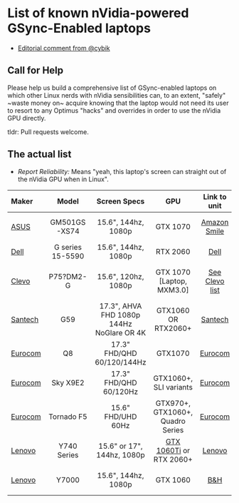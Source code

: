 List of known nVidia-powered GSync-Enabled laptops
==================================================

* [Editorial comment from @cybik](EDITORIAL.md)

Call for Help
-------------
Please help us build a comprehensive list of GSync-enabled laptops on which other Linux nerds with nVidia sensibilities can, to an extent, "safely" ~waste money on~ acquire knowing that the laptop would not need its user to resort to any Optimus "hacks" and overrides in order to use the nVidia GPU directly.

tldr: Pull requests welcome.

The actual list
---------------

* _Report Reliability:_ Means "yeah, this laptop's screen can straight out of the nVidia GPU when in Linux".

|Maker|Model|Screen Specs|GPU|Link to unit|Submitter|Report Reliability*|Price|More|
|:---|:---:|:---:|:---:|:---:|:---:|:---:|:---:|---:|
|[ASUS](OEM_ODM_Brands.md#asus)|GM501GS-XS74|15.6", 144hz, 1080p|GTX 1070|[Amazon Smile](https://smile.amazon.com/dp/B07BSKLV3K/)|Brainiarc7|Assumed as User-confirmed|1550 US$|[Setup gist](https://gist.github.com/Brainiarc7/c3fa09bc2ecb4153434cd98b6fb06238)|
|[Dell](OEM_ODM_Brands.md#dell)|G series 15-5590|15.6", 144hz, 1080p|RTX 2060|[Dell](https://www.dell.com/en-us/shop/gaming-and-games/dell-g5-15-gaming/spd/g-series-15-5590-laptop/gnvca5cr042es)|cybik|Unconfirmed|1500 US$||
|[Clevo](OEM_ODM_Brands.md#clevo)|P75?DM2-G|15.6", 120hz, 1080p|GTX 1070 [Laptop, MXM3.0]|[See Clevo list](clevo/MODELS.md#p75dm2-g)|Brainiarc7|Owned by reporter||No Optimus :D<br/>[More details](https://gist.github.com/Brainiarc7/6a1652d4da6a30ae3c525c7d063d1277)<br/>[Tuning](https://gist.github.com/Brainiarc7/ba998de74aec480c25dd16f064a6d413)|
|[Santech](OEM_ODM_Brands.md#santech)|G59|17.3", AHVA FHD 1080p 144Hz NoGlare OR 4K|GTX1060 OR RTX2060+|[Santech](https://www.santech.eu/notebook/g59-series)|ozone89|Unconfirmed|1569 €+||
|[Eurocom](OEM_ODM_Brands.md#eurocom)|Q8|17.3" FHD/QHD 60/120/144Hz|GTX1070|[Eurocom](https://eurocom.com/ec/configure(2,401,0)EurocomQ8)|ozone89|Unconfirmed|2759 CA$+|MS Hybrid Graphics (branded)|
|[Eurocom](OEM_ODM_Brands.md#eurocom)|Sky X9E2|17.3" FHD/QHD 60/120Hz|GTX1060+, SLI variants|[Eurocom](https://eurocom.com/ec/configure(2,385,0)SkyX9E2)|ozone89|Unconfirmed|2999 CA$+||
|[Eurocom](OEM_ODM_Brands.md#eurocom)|Tornado F5|15.6" FHD/UHD 60Hz|GTX970+, GTX1060+, Quadro Series|[Eurocom](https://eurocom.com/ec/configure(2,384,0)TornadoF5)|ozone89|Unconfirmed|1999 CA$+|Discrete GPU only|
|[Lenovo](OEM_ODM_Brands.md#lenovo)|Y740 Series|15.6" or 17", 144hz, 1080p|[GTX 1060Ti](https://www.lenovo.com/us/en/laptops/legion-laptops/legion-y-series/Lenovo-Legion-Y740-17/p/81UGCTO1WWENUS0/customize) or RTX 2060+|[Lenovo](https://www.lenovo.com/us/en/legion/)|cybik|Unconfirmed|1350 US$+|Y540 G-Sync *option* unconfirmed|
|[Lenovo](OEM_ODM_Brands.md#lenovo)|Y7000|15.6", 144hz, 1080p|GTX 1060|[B&H](https://www.bhphotovideo.com/c/product/1432666-REG/lenovo_81lf0004us_core_i7_8750h_16gb.html)|cybik|Unconfirmed|1100 US$|Likely "Outlet" model|
